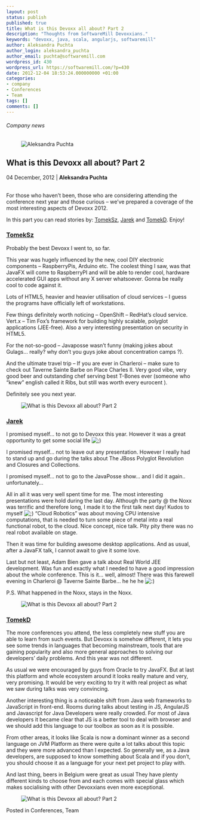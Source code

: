 ```yaml
---
layout: post
status: publish
published: true
title: What is this Devoxx all about? Part 2
description: "Thoughts from SoftwareMill Devoxxians."
keywords: "devoxx, java, scala, angularjs, softwaremill"
author: Aleksandra Puchta
author_login: aleksandra_puchta
author_email: puchta@softwaremill.com
wordpress_id: 430
wordpress_url: https://softwaremill.com/?p=430
date: 2012-12-04 18:53:24.000000000 +01:00
categories:
- company
- Conferences
- Team
tags: []
comments: []
---
```


<h6>Company news</h6>
<div class="post-header clearfix">
<figure><div class="image"><img src="https://softwaremill.com/wp-content/uploads/2013/04/puchta.jpg" alt="Aleksandra Puchta"></div></figure><div class="title">
<h2 class="font-dark-blue font-normal">What is this Devoxx all about? Part 2</h2>04 December, 2012 | <b>Aleksandra Puchta</b><br><br>
</div>
</div>
<div class="post-rows">
<div class="text">
<p>For those who haven’t been, those who are considering attending the conference next year and those curious – we’ve prepared a coverage of the most interesting aspects of Devoxx 2012.</p>
<p>In this part you can read stories by: <a href="https://twitter.com/szimano">TomekSz</a>, <a href="https://twitter.com/jkijanowski">Jarek</a> and <a href="https://twitter.com/TomaszDziurko">TomekD</a>. Enjoy!</p>
<h3><strong><a href="https://twitter.com/szimano">TomekSz</a></strong></h3>
<p>Probably the best Devoxx I went to, so far.</p>
<p>This year was hugely influenced by the new, cool DIY electronic components – RaspberryPis, Arduino etc. The coolest thing I saw, was that JavaFX will come to RaspberryPI and will be able to render cool, hardware accelerated GUI apps without any X server whatsoever. Gonna be really cool to code against it.</p>
<p>Lots of HTML5, heavier and heavier utilisation of cloud services – I guess the programs have officially left of workstations.</p>
<p>Few things definitely worth noticing – OpenShift – RedHat’s cloud service. Vert.x – Tim Fox’s framework for building highly scalable, polyglot applications (JEE-free). Also a very interesting presentation on security in HTML5.</p>
<p>For the not-so-good – Javaposse wasn’t funny (making jokes about Gulags… really? why don’t you guys joke about concentration camps ?).</p>
<p>And the ultimate travel trip – If you are ever in Charleroi – make sure to check out Taverne Sainte Barbe on Place Charles II. Very good vibe, very good beer and outstanding chef serving best T-Bones ever (someone who “knew” english called it Ribs, but still was worth every eurocent ).</p>
<p>Definitely see you next year.</p>
</div>
<figure><img src="https://softwaremill.com/wp-content/uploads/2013/12/IMG_1244.jpg" alt="What is this Devoxx all about? Part 2"></figure><div class="text">
<h3><strong><a href="https://twitter.com/jkijanowski">Jarek</a></strong></h3>
<p>I promised myself… to not go to Devoxx this year. However it was a great opportunity to get some social life <img alt=";)" src="http://old.softwaremill.com/wp-includes/images/smilies/icon_wink.gif"></p>
<p>I promised myself… not to leave out any presentation. However I really had to stand up and go during the talks about The JBoss Polyglot Revolution and Closures and Collections.</p>
<p>I promised myself… not to go to the JavaPosse show… and I did it again.. unfortunately…</p>
<p>All in all it was very well spent time for me. The most interesting presentations were hold during the last day. Although the party @ the Noxx was terrific and therefore long, I made it to the first talk next day! Kudos to myself <img alt=";)" src="http://old.softwaremill.com/wp-includes/images/smilies/icon_wink.gif"> “Cloud Robotics” was about moving CPU intensive computations, that is needed to turn some piece of metal into a real functional robot, to the cloud. Nice concept, nice talk. Pity pity there was no real robot available on stage.</p>
<p>Then it was time for building awesome desktop applications. And as usual, after a JavaFX talk, I cannot await to give it some love.</p>
<p>Last but not least, Adam Bien gave a talk about Real World JEE development. Was fun and exactly what I needed to have a good impression about the whole conference. This is it… well, almost! There was this farewell evening in Charleroi @ Taverne Sainte Barbe… he he he <img alt=":)" src="http://old.softwaremill.com/wp-includes/images/smilies/icon_smile.gif"></p>
<p>P.S. What happened in the Noxx, stays in the Noxx.</p>
</div>
<figure><img src="https://softwaremill.com/wp-content/uploads/2013/12/CIMG6651.jpg" alt="What is this Devoxx all about? Part 2"></figure><div class="text">
<h3><a href="https://twitter.com/TomaszDziurko">TomekD</a></h3>
<p>The more conferences you attend, the less completely new stuff you are able to learn from such events. But Devoxx is somehow different, it lets you see some trends in languages that becoming mainstream, tools that are gaining popularity and also more general approaches to solving our developers’ daily problems. And this year was not different.</p>
<p>As usual we were encouraged by guys from Oracle to try JavaFX. But at last this platform and whole ecosystem around it looks really mature and very, very promising. It would be very exciting to try it with real project as what we saw during talks was very convincing.</p>
<p>Another interesting thing is a noticeable shift from Java web frameworks to JavaScript in front-end. Rooms during talks about testing in JS, AngularJS and Javascript for Java Developers were really crowded. For most of Java developers it became clear that JS is a better tool to deal with browser and we should add this language to our toolbox as soon as it is possible.</p>
<p>From other areas, it looks like Scala is now a dominant winner as a second language on JVM Platform as there were quite a lot talks about this topic and they were more advanced than I expected. So generally we, as a Java developers, are supposed to know something about Scala and if you don’t, you should choose it as a language for your next pet project to play with.</p>
<p>And last thing, beers in Belgium were great as usual They have plenty different kinds to choose from and each comes with special glass which makes socialising with other Devoxxians even more exceptional.</p>
</div>
<figure><img src="https://softwaremill.com/wp-content/uploads/2013/12/CIMG6409.jpg" alt="What is this Devoxx all about? Part 2"></figure>
</div>
<div class="post-footer">Posted in Conferences, Team</div>
